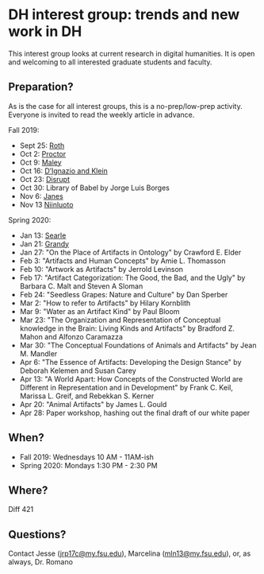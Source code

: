 # DH interest group: trends and new work in DH

This interest group looks at current research in digital humanities. It is open and welcoming to all interested graduate students and faculty. 

## Preparation?
As is the case for all interest groups, this is a no-prep/low-prep activity. 
Everyone is invited to read the weekly article in advance.

Fall 2019: 
* Sept 25: [Roth](./Readings/Roth-2019-Digital-digitized-and-numerical-hum.pdf)
* Oct 2: [Proctor](https://www.museumsandtheweb.com/mw2010/papers/proctor/proctor.html)
* Oct 9: [Maley](https://github.com/fsu-pih/ig-dh-reading/blob/master/Maley%20-%202011%20-%20Analog%20and%20digital%2C%20continuous%20and%20discrete.pdf)
* Oct 16: [D’Ignazio and Klein](https://bookbook.pubpub.org/pub/dgv16l22)
* Oct 23: [Disrupt](https://www.youtube.com/watch?v=BGRY14znFxY)
* Oct 30: Library of Babel by Jorge Luis Borges
* Nov 6: [Janes](https://onlinelibrary-wiley-com.proxy.lib.fsu.edu/doi/full/10.1111/j.2151-6952.2010.00032.x)
* Nov 13 [Niinluoto](https://github.com/fsu-pih/ig-dh-reading/blob/master/Readings/Niiniluoto1993_Article_TheAimAndStructureOfAppliedRes.pdf) 

Spring 2020:
* Jan 13: [Searle](https://github.com/fsu-pih/ig-dh-reading/blob/master/Readings/Social%20Ontology%20and%20the%20Philosophy%20of%20Society.pdf)
* Jan 21: [Grandy](https://github.com/fsu-pih/ig-dh-reading/blob/master/Readings/Artifacts%20Parts%20and%20Principles.pdf)
* Jan 27: "On the Place of Artifacts in Ontology" by Crawford E. Elder
* Feb 3: "Artifacts and Human Concepts" by Amie L. Thomasson
* Feb 10: "Artwork as Artifacts" by Jerrold Levinson
* Feb 17: "Artifact Categorization: The Good, the Bad, and the Ugly" by Barbara C. Malt and Steven A Sloman
* Feb 24: "Seedless Grapes: Nature and Culture" by Dan Sperber 
* Mar 2: "How to refer to Artifacts" by Hilary Kornblith
* Mar 9: "Water as an Artifact Kind" by Paul Bloom
* Mar 23: "The Organization and Representation of Conceptual knowledge in the Brain: Living Kinds and Artifacts" by Bradford Z. Mahon and Alfonzo Caramazza
* Mar 30: "The Conceptual Foundations of Animals and Artifacts" by Jean M. Mandler
* Apr 6: "The Essence of Artifacts: Developing the Design Stance" by Deborah Kelemen and Susan Carey 
* Apr 13: "A World Apart: How Concepts of the Constructed World are Different in Representation and in Development" by Frank C. Keil, Marissa L. Greif, and Rebekkan S. Kerner
* Apr 20: "Animal Artifacts" by James L. Gould
* Apr 28: Paper workshop, hashing out the final draft of our white paper
## When?
* Fall 2019: Wednesdays 10 AM - 11AM-ish
* Spring 2020: Mondays 1:30 PM - 2:30 PM

## Where?
Diff 421

## Questions?
Contact Jesse (jrp17c@my.fsu.edu), Marcelina (mln13@my.fsu.edu), 
or, as always, Dr. Romano
